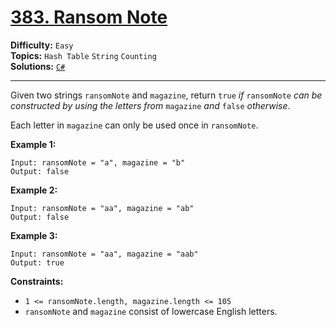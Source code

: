 # [383. Ransom Note](https://leetcode.com/problems/ransom-note/)

**Difficulty:** `Easy`  
**Topics:** `Hash Table` `String` `Counting`  
**Solutions:** [`C#`](../../src/csharp/challenges/Problems/RansomNote.cs)  

---

Given two strings `ransomNote` and `magazine`, return `true` *if* `ransomNote` *can be constructed by using the letters from* `magazine` *and* `false` *otherwise*.

Each letter in `magazine` can only be used once in `ransomNote`.

**Example 1:**

```
Input: ransomNote = "a", magazine = "b"
Output: false
```

**Example 2:**

```
Input: ransomNote = "aa", magazine = "ab"
Output: false
```

**Example 3:**

```
Input: ransomNote = "aa", magazine = "aab"
Output: true
```

**Constraints:**

* `1 <= ransomNote.length, magazine.length <= 105`
* `ransomNote` and `magazine` consist of lowercase English letters.
